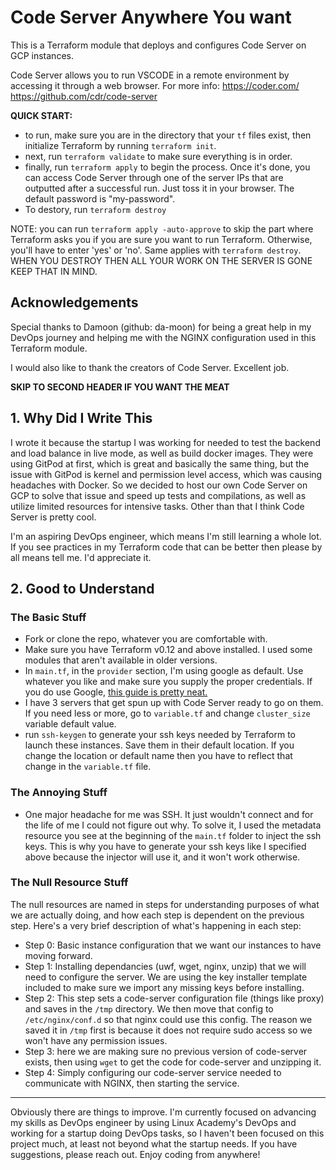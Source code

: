 # Code Server Anywhere You want

This is a Terraform module that deploys and configures Code Server on GCP instances. 

Code Server allows you to run VSCODE in a remote environment by accessing it through a web browser. 
For more info:
https://coder.com/
https://github.com/cdr/code-server

**QUICK START:**
- to run, make sure you are in the directory that your `tf` files exist, then initialize Terraform by running `terraform init`.
- next, run `terraform validate` to make sure everything is in order.
- finally, run `terraform apply` to begin the process. Once it's done, you can access Code Server through one of the server IPs that are outputted after a successful run. Just toss it in your browser. The default password is "my-password". 
- To destory, run `terraform destroy`

NOTE: you can run `terraform apply -auto-approve` to skip the part where Terraform asks you if you are sure you want to run Terraform. Otherwise, you'll have to enter 'yes' or 'no'. Same applies with `terraform destroy`. WHEN YOU DESTROY THEN ALL YOUR WORK ON THE SERVER IS GONE KEEP THAT IN MIND. 

## Acknowledgements
Special thanks to Damoon (github: da-moon) for being a great help in my DevOps journey and helping me with the NGINX configuration used in this Terraform module. 

I would also like to thank the creators of Code Server. Excellent job.

**SKIP TO SECOND HEADER IF YOU WANT THE MEAT**

## 1. Why Did I Write This

I wrote it because the startup I was working for needed to test the backend and load balance in live mode, as well as build 
docker images. They were using GitPod at first, which is great and basically the same thing, but the issue with GitPod is 
kernel and permission level access, which was causing headaches with Docker. So we decided to host our own Code Server on GCP
to solve that issue and speed up tests and compilations, as well as utilize limited resources for intensive tasks. Other than
that I think Code Server is pretty cool. 

I'm an aspiring DevOps engineer, which means I'm still learning a whole lot. If you see practices in my Terraform code that can
be better then please by all means tell me. I'd appreciate it.

## 2. Good to Understand

### The Basic Stuff

- Fork or clone the repo, whatever you are comfortable with.
- Make sure you have Terraform v0.12 and above installed. I used some modules that aren't available in older versions.
- In `main.tf`, in the `provider` section, I'm using google as default. Use whatever you like and make sure you supply the proper
credentials. If you do use Google, [this guide is pretty neat.](https://console.cloud.google.com/projectselector2/apis/credentials/serviceaccountkey?pli=1&supportedpurview=project)
- I have 3 servers that get spun up with Code Server ready to go on them. If you need less or more, go to `variable.tf` and change `cluster_size` variable default value. 
- run `ssh-keygen` to generate your ssh keys needed by Terraform to launch these instances. Save them in their default location. If you change the location or default name then you have to reflect that change in the `variable.tf` file.

### The Annoying Stuff

- One major headache for me was SSH. It just wouldn't connect and for the life of me I could not figure out why. To solve it, I used the metadata resource you see at the beginning of the `main.tf` folder to inject the ssh keys. This is why you have to generate your ssh keys like I specified above because the injector will use it, and it won't work otherwise.


### The Null Resource Stuff

The null resources are named in steps for understanding purposes of what we are actually doing, and how each step is dependent on the previous step. Here's a very brief description of what's happening in each step:

- Step 0: Basic instance configuration that we want our instances to have moving forward. 
- Step 1: Installing dependancies (uwf, wget, nginx, unzip) that we will need to configure the server. We are using the key installer template included to make sure we import any missing keys before installing.
- Step 2: This step sets a code-server configuration file (things like proxy) and saves in the `/tmp` directory. We then move that config to `/etc/nginx/conf.d` so that nginx could use this config. The reason we saved it in `/tmp` first is because it does not require sudo access so we won't have any permission issues. 
- Step 3: here we are making sure no previous version of code-server exists, then using `wget` to get the code for code-server and unzipping it.
- Step 4: Simply configuring our code-server service needed to communicate with NGINX, then starting the service.

---

Obviously there are things to improve. I'm currently focused on advancing my skills as DevOps engineer by using Linux Academy's DevOps and working for a startup doing DevOps tasks, so I haven't been focused on this project much, at least not beyond what the startup needs. If you have suggestions, please reach out. Enjoy coding from anywhere!
